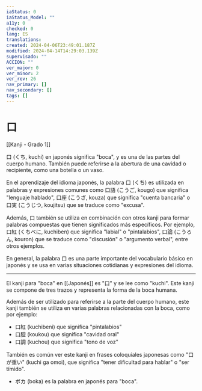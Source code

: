 ```yaml
---
iaStatus: 0
iaStatus_Model: ""
a11y: 0
checked: 0
lang: ES
translations: 
created: 2024-04-06T23:49:01.187Z
modified: 2024-04-14T14:29:03.139Z
supervisado: ""
ACCION: ""
ver_major: 0
ver_minor: 2
ver_rev: 26
nav_primary: []
nav_secondary: []
tags: []
---
```

# 口

[[Kanji - Grado 1]]

口 (くち, kuchi) en japonés significa "boca", y es una de las partes del cuerpo humano. También puede referirse a la abertura de una cavidad o recipiente, como una botella o un vaso. 

En el aprendizaje del idioma japonés, la palabra 口 (くち) es utilizada en palabras y expresiones comunes como 口語 (こうご, kougo) que significa "lenguaje hablado", 口座 (こうざ, kouza) que significa "cuenta bancaria" o 口実 (こうじつ, koujitsu) que se traduce como "excusa".

Además, 口 también se utiliza en combinación con otros kanji para formar palabras compuestas que tienen significados más específicos. Por ejemplo, 口紅 (くちべに, kuchiben) que significa "labial" o "pintalabios", 口論 (こうろん, kouron) que se traduce como "discusión" o "argumento verbal", entre otros ejemplos.

En general, la palabra 口 es una parte importante del vocabulario básico en japonés y se usa en varias situaciones cotidianas y expresiones del idioma.


---

El kanji para "boca" en [[Japonés]] es "口" y se lee como "kuchi". Este kanji se compone de tres trazos y representa la forma de la boca humana. 

Además de ser utilizado para referirse a la parte del cuerpo humano, este kanji también se utiliza en varias palabras relacionadas con la boca, como por ejemplo: 

- 口紅 (kuchibeni) que significa "pintalabios"
- 口腔 (koukou) que significa "cavidad oral"
- 口調 (kuchou) que significa "tono de voz"

También es común ver este kanji en frases coloquiales japonesas como "口が重い" (kuchi ga omoi), que significa "tener dificultad para hablar" o "ser tímido".

* ボカ (boka) es la palabra en japonés para "boca".
